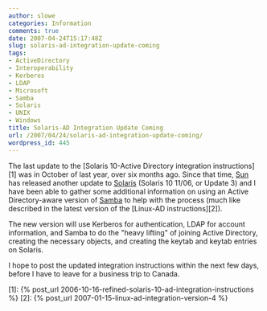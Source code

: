 ```yaml
---
author: slowe
categories: Information
comments: true
date: 2007-04-24T15:17:48Z
slug: solaris-ad-integration-update-coming
tags:
- ActiveDirectory
- Interoperability
- Kerberos
- LDAP
- Microsoft
- Samba
- Solaris
- UNIX
- Windows
title: Solaris-AD Integration Update Coming
url: /2007/04/24/solaris-ad-integration-update-coming/
wordpress_id: 445
---
```


The last update to the [Solaris 10-Active Directory integration instructions][1] was in October of last year, over six months ago. Since that time, [Sun](http://www.sun.com/) has released another update to [Solaris](http://www.sun.com/software/solaris/) (Solaris 10 11/06, or Update 3) and I have been able to gather some additional information on using an Active Directory-aware version of [Samba](http://www.samba.org/) to help with the process (much like described in the latest version of the [Linux-AD instructions][2]).

The new version will use Kerberos for authentication, LDAP for account information, and Samba to do the "heavy lifting" of joining Active Directory, creating the necessary objects, and creating the keytab and keytab entries on Solaris.

I hope to post the updated integration instructions within the next few days, before I have to leave for a business trip to Canada.

[1]: {% post_url 2006-10-16-refined-solaris-10-ad-integration-instructions %}
[2]: {% post_url 2007-01-15-linux-ad-integration-version-4 %}
